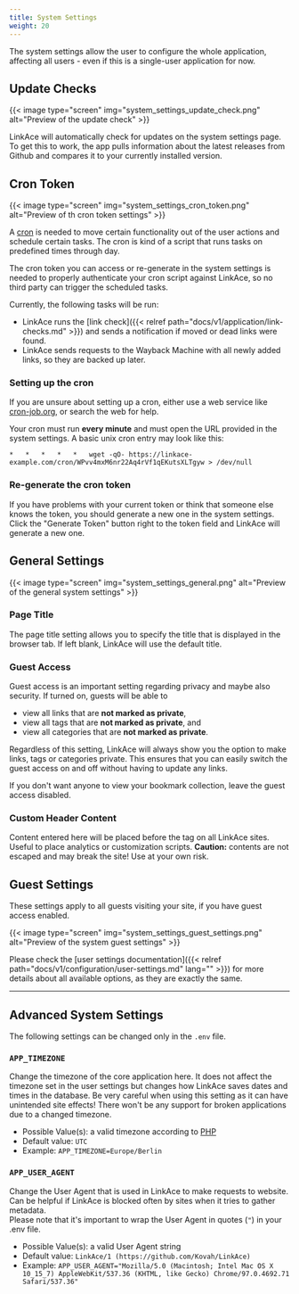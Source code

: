 ```yaml
---
title: System Settings
weight: 20
---
```


The system settings allow the user to configure the whole application, affecting all users - even if this is a  single-user application for now.


## Update Checks

{{< image type="screen" img="system_settings_update_check.png" alt="Preview of the update check" >}}

LinkAce will automatically check for updates on the system settings page. To get this to work, the app pulls information about the latest releases from Github and compares it to your currently installed version.


## Cron Token

{{< image type="screen" img="system_settings_cron_token.png" alt="Preview of th cron token settings" >}}

A [cron](https://en.wikipedia.org/wiki/Cron) is needed to move certain functionality out of the user actions and schedule certain tasks. The cron is kind of a script that runs tasks on predefined times through day. 

The cron token you can access or re-generate in the system settings is needed to properly authenticate your cron script against LinkAce, so no third party can trigger the scheduled tasks.

Currently, the following tasks will be run:

* LinkAce runs the [link check]({{< relref path="docs/v1/application/link-checks.md" >}}) and sends a notification if moved or dead links were found.
* LinkAce sends requests to the Wayback Machine with all newly added links, so they are backed up later.

### Setting up the cron

If you are unsure about setting up a cron, either use a web service like [cron-job.org](https://cron-job.org/en/), or search the web for help.

Your cron must run **every minute** and must open the URL provided in the system settings. A basic unix cron entry may look like this:

```
*   *   *   *   *   wget -qO- https://linkace-example.com/cron/WPvv4mxM6nr22Aq4rVf1qEKutsXLTgyw > /dev/null
```

### Re-generate the cron token

If you have problems with your current token or think that someone else knows the token, you should generate a new one in the system settings. Click the "Generate Token" button right to the token field and LinkAce will generate a new one.


## General Settings

{{< image type="screen" img="system_settings_general.png" alt="Preview of the general system settings" >}}

### Page Title

The page title setting allows you to specify the title that is displayed in the browser tab. If left blank, LinkAce will use the default title.

### Guest Access

Guest access is an important setting regarding privacy and maybe also security. If turned on, guests will be able to 
* view all links that are **not marked as private**,
* view all tags that are **not marked as private**, and
* view all categories that are **not marked as private**.

Regardless of this setting, LinkAce will always show you the option to make links, tags or categories private. This ensures that you can easily switch the guest access on and off without having to update any links.

If you don't want anyone to view your bookmark collection, leave the guest access disabled.

### Custom Header Content

Content entered here will be placed before the </head> tag on all LinkAce sites. Useful to place analytics or customization scripts. **Caution:** contents are not escaped and may break the site! Use at your own risk.


## Guest Settings

These settings apply to all guests visiting your site, if you have guest access enabled.

{{< image type="screen" img="system_settings_guest_settings.png" alt="Preview of the system guest settings" >}}

Please check the [user settings documentation]({{< relref path="docs/v1/configuration/user-settings.md" lang="" >}}) for more details about all available options, as they are exactly the same.


---


## Advanced System Settings

The following settings can be changed only in the `.env` file.

### `APP_TIMEZONE`

Change the timezone of the core application here. It does not affect the timezone set in the user settings but changes how LinkAce saves dates and times in the database. Be very careful when using this setting as it can have unintended site effects! There won't be any support for broken applications due to a changed timezone.

* Possible Value(s): a valid timezone according to [PHP](https://www.php.net/manual/en/timezones.php)
* Default value: `UTC`
* Example: `APP_TIMEZONE=Europe/Berlin`

### `APP_USER_AGENT`

Change the User Agent that is used in LinkAce to make requests to website. Can be helpful if LinkAce is blocked often by sites when it tries to gather metadata.  
Please note that it's important to wrap the User Agent in quotes (`"`) in your .env file.

* Possible Value(s): a valid User Agent string
* Default value: `LinkAce/1 (https://github.com/Kovah/LinkAce)`
* Example: `APP_USER_AGENT="Mozilla/5.0 (Macintosh; Intel Mac OS X 10_15_7) AppleWebKit/537.36 (KHTML, like Gecko) Chrome/97.0.4692.71 Safari/537.36"`
